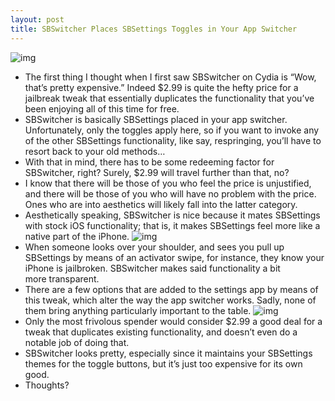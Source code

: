 ```yaml
---
layout: post
title: SBSwitcher Places SBSettings Toggles in Your App Switcher
---
```

![img](http://media.idownloadblog.com/wp-content/uploads/2010/12/SBSwitcher-01.png)
* The first thing I thought when I first saw SBSwitcher on Cydia is “Wow, that’s pretty expensive.” Indeed $2.99 is quite the hefty price for a jailbreak tweak that essentially duplicates the functionality that you’ve been enjoying all of this time for free.
* SBSwitcher is basically SBSettings placed in your app switcher. Unfortunately, only the toggles apply here, so if you want to invoke any of the other SBSettings functionality, like say, respringing, you’ll have to resort back to your old methods…
* With that in mind, there has to be some redeeming factor for SBSwitcher, right? Surely, $2.99 will travel further than that, no?
* I know that there will be those of you who feel the price is unjustified, and there will be those of you who will have no problem with the price. Ones who are into aesthetics will likely fall into the latter category.
* Aesthetically speaking, SBSwitcher is nice because it mates SBSettings with stock iOS functionality; that is, it makes SBSettings feel more like a native part of the iPhone.
![img](http://media.idownloadblog.com/wp-content/uploads/2010/12/SBSwitcher-03.png)
* When someone looks over your shoulder, and sees you pull up SBSettings by means of an activator swipe, for instance, they know your iPhone is jailbroken. SBSwitcher makes said functionality a bit more transparent.
* There are a few options that are added to the settings app by means of this tweak, which alter the way the app switcher works. Sadly, none of them bring anything particularly important to the table.
![img](http://media.idownloadblog.com/wp-content/uploads/2010/12/SBSwitcher-02.png)
* Only the most frivolous spender would consider $2.99 a good deal for a tweak that duplicates existing functionality, and doesn’t even do a notable job of doing that.
* SBSwitcher looks pretty, especially since it maintains your SBSettings themes for the toggle buttons, but it’s just too expensive for its own good.
* Thoughts?

